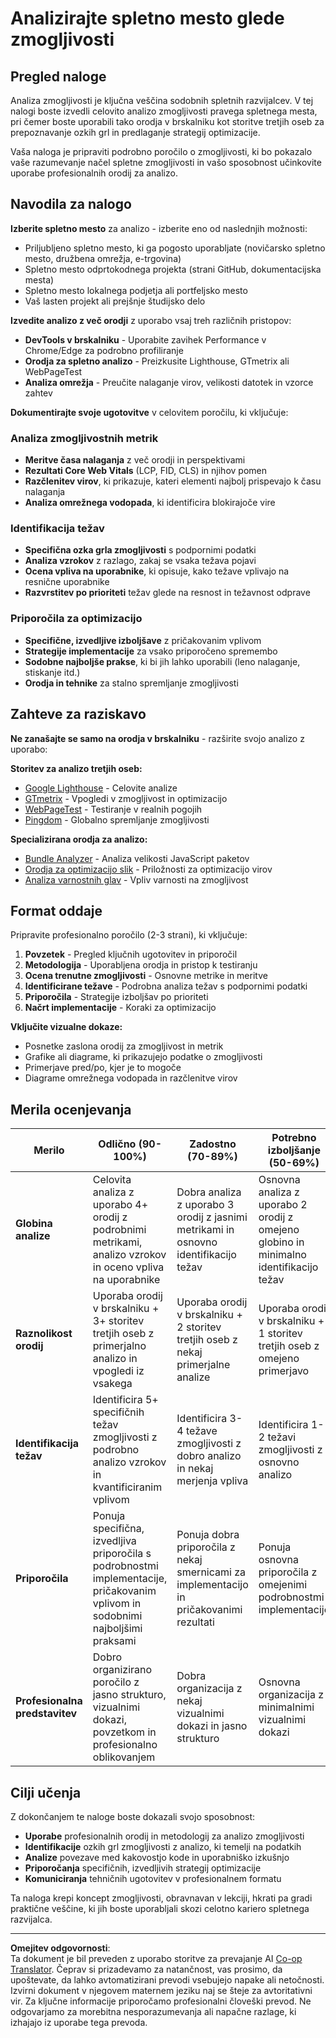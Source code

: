 <!--
CO_OP_TRANSLATOR_METADATA:
{
  "original_hash": "a203e560e58ccc6ba68bffc40c7c8676",
  "translation_date": "2025-10-25T00:45:38+00:00",
  "source_file": "5-browser-extension/3-background-tasks-and-performance/assignment.md",
  "language_code": "sl"
}
-->
# Analizirajte spletno mesto glede zmogljivosti

## Pregled naloge

Analiza zmogljivosti je ključna veščina sodobnih spletnih razvijalcev. V tej nalogi boste izvedli celovito analizo zmogljivosti pravega spletnega mesta, pri čemer boste uporabili tako orodja v brskalniku kot storitve tretjih oseb za prepoznavanje ozkih grl in predlaganje strategij optimizacije.

Vaša naloga je pripraviti podrobno poročilo o zmogljivosti, ki bo pokazalo vaše razumevanje načel spletne zmogljivosti in vašo sposobnost učinkovite uporabe profesionalnih orodij za analizo.

## Navodila za nalogo

**Izberite spletno mesto** za analizo - izberite eno od naslednjih možnosti:
- Priljubljeno spletno mesto, ki ga pogosto uporabljate (novičarsko spletno mesto, družbena omrežja, e-trgovina)
- Spletno mesto odprtokodnega projekta (strani GitHub, dokumentacijska mesta)
- Spletno mesto lokalnega podjetja ali portfeljsko mesto
- Vaš lasten projekt ali prejšnje študijsko delo

**Izvedite analizo z več orodji** z uporabo vsaj treh različnih pristopov:
- **DevTools v brskalniku** - Uporabite zavihek Performance v Chrome/Edge za podrobno profiliranje
- **Orodja za spletno analizo** - Preizkusite Lighthouse, GTmetrix ali WebPageTest
- **Analiza omrežja** - Preučite nalaganje virov, velikosti datotek in vzorce zahtev

**Dokumentirajte svoje ugotovitve** v celovitem poročilu, ki vključuje:

### Analiza zmogljivostnih metrik
- **Meritve časa nalaganja** z več orodji in perspektivami
- **Rezultati Core Web Vitals** (LCP, FID, CLS) in njihov pomen
- **Razčlenitev virov**, ki prikazuje, kateri elementi najbolj prispevajo k času nalaganja
- **Analiza omrežnega vodopada**, ki identificira blokirajoče vire

### Identifikacija težav
- **Specifična ozka grla zmogljivosti** s podpornimi podatki
- **Analiza vzrokov** z razlago, zakaj se vsaka težava pojavi
- **Ocena vpliva na uporabnike**, ki opisuje, kako težave vplivajo na resnične uporabnike
- **Razvrstitev po prioriteti** težav glede na resnost in težavnost odprave

### Priporočila za optimizacijo
- **Specifične, izvedljive izboljšave** z pričakovanim vplivom
- **Strategije implementacije** za vsako priporočeno spremembo
- **Sodobne najboljše prakse**, ki bi jih lahko uporabili (leno nalaganje, stiskanje itd.)
- **Orodja in tehnike** za stalno spremljanje zmogljivosti

## Zahteve za raziskavo

**Ne zanašajte se samo na orodja v brskalniku** - razširite svojo analizo z uporabo:

**Storitev za analizo tretjih oseb:**
- [Google Lighthouse](https://developers.google.com/web/tools/lighthouse) - Celovite analize
- [GTmetrix](https://gtmetrix.com/) - Vpogledi v zmogljivost in optimizacijo
- [WebPageTest](https://www.webpagetest.org/) - Testiranje v realnih pogojih
- [Pingdom](https://tools.pingdom.com/) - Globalno spremljanje zmogljivosti

**Specializirana orodja za analizo:**
- [Bundle Analyzer](https://bundlephobia.com/) - Analiza velikosti JavaScript paketov
- [Orodja za optimizacijo slik](https://squoosh.app/) - Priložnosti za optimizacijo virov
- [Analiza varnostnih glav](https://securityheaders.com/) - Vpliv varnosti na zmogljivost

## Format oddaje

Pripravite profesionalno poročilo (2-3 strani), ki vključuje:

1. **Povzetek** - Pregled ključnih ugotovitev in priporočil
2. **Metodologija** - Uporabljena orodja in pristop k testiranju
3. **Ocena trenutne zmogljivosti** - Osnovne metrike in meritve
4. **Identificirane težave** - Podrobna analiza težav s podpornimi podatki
5. **Priporočila** - Strategije izboljšav po prioriteti
6. **Načrt implementacije** - Koraki za optimizacijo

**Vključite vizualne dokaze:**
- Posnetke zaslona orodij za zmogljivost in metrik
- Grafike ali diagrame, ki prikazujejo podatke o zmogljivosti
- Primerjave pred/po, kjer je to mogoče
- Diagrame omrežnega vodopada in razčlenitve virov

## Merila ocenjevanja

| Merilo | Odlično (90-100%) | Zadostno (70-89%) | Potrebno izboljšanje (50-69%) |
| ------ | ----------------- | ----------------- | ----------------------------- |
| **Globina analize** | Celovita analiza z uporabo 4+ orodij z podrobnimi metrikami, analizo vzrokov in oceno vpliva na uporabnike | Dobra analiza z uporabo 3 orodij z jasnimi metrikami in osnovno identifikacijo težav | Osnovna analiza z uporabo 2 orodij z omejeno globino in minimalno identifikacijo težav |
| **Raznolikost orodij** | Uporaba orodij v brskalniku + 3+ storitev tretjih oseb z primerjalno analizo in vpogledi iz vsakega | Uporaba orodij v brskalniku + 2 storitev tretjih oseb z nekaj primerjalne analize | Uporaba orodij v brskalniku + 1 storitev tretjih oseb z omejeno primerjavo |
| **Identifikacija težav** | Identificira 5+ specifičnih težav zmogljivosti z podrobno analizo vzrokov in kvantificiranim vplivom | Identificira 3-4 težave zmogljivosti z dobro analizo in nekaj merjenja vpliva | Identificira 1-2 težavi zmogljivosti z osnovno analizo |
| **Priporočila** | Ponuja specifična, izvedljiva priporočila s podrobnostmi implementacije, pričakovanim vplivom in sodobnimi najboljšimi praksami | Ponuja dobra priporočila z nekaj smernicami za implementacijo in pričakovanimi rezultati | Ponuja osnovna priporočila z omejenimi podrobnostmi implementacije |
| **Profesionalna predstavitev** | Dobro organizirano poročilo z jasno strukturo, vizualnimi dokazi, povzetkom in profesionalno oblikovanjem | Dobra organizacija z nekaj vizualnimi dokazi in jasno strukturo | Osnovna organizacija z minimalnimi vizualnimi dokazi |

## Cilji učenja

Z dokončanjem te naloge boste dokazali svojo sposobnost:
- **Uporabe** profesionalnih orodij in metodologij za analizo zmogljivosti
- **Identifikacije** ozkih grl zmogljivosti z analizo, ki temelji na podatkih
- **Analize** povezave med kakovostjo kode in uporabniško izkušnjo
- **Priporočanja** specifičnih, izvedljivih strategij optimizacije
- **Komuniciranja** tehničnih ugotovitev v profesionalnem formatu

Ta naloga krepi koncept zmogljivosti, obravnavan v lekciji, hkrati pa gradi praktične veščine, ki jih boste uporabljali skozi celotno kariero spletnega razvijalca.

---

**Omejitev odgovornosti**:  
Ta dokument je bil preveden z uporabo storitve za prevajanje AI [Co-op Translator](https://github.com/Azure/co-op-translator). Čeprav si prizadevamo za natančnost, vas prosimo, da upoštevate, da lahko avtomatizirani prevodi vsebujejo napake ali netočnosti. Izvirni dokument v njegovem maternem jeziku naj se šteje za avtoritativni vir. Za ključne informacije priporočamo profesionalni človeški prevod. Ne odgovarjamo za morebitna nesporazumevanja ali napačne razlage, ki izhajajo iz uporabe tega prevoda.